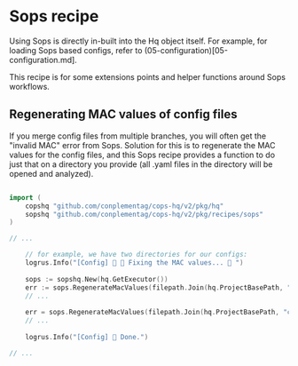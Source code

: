 # Sops recipe

Using Sops is directly in-built into the Hq object itself. For example, for loading Sops based configs, refer to (05-configuration)[05-configuration.md].

This recipe is for some extensions points and helper functions around Sops workflows. 

## Regenerating MAC values of config files

If you merge config files from multiple branches, you will often get the "invalid MAC" error from Sops. Solution for this is to regenerate the MAC
values for the config files, and this Sops recipe provides a function to do just that on a directory you provide (all .yaml files in the directory 
will be opened and analyzed).

```go 

import (
    copshq "github.com/conplementag/cops-hq/v2/pkg/hq"
    sopshq "github.com/conplementag/cops-hq/v2/pkg/recipes/sops"
)

// ...

    // for example, we have two directories for our configs:
    logrus.Info("[Config] 📁 🔧 Fixing the MAC values... 🔧 ")
    
    sops := sopshq.New(hq.GetExecutor())
    err := sops.RegenerateMacValues(filepath.Join(hq.ProjectBasePath, "config", "first-directory"))
    // ...
	
    err = sops.RegenerateMacValues(filepath.Join(hq.ProjectBasePath, "config", "second-directory"))
    // ...
    
    logrus.Info("[Config] 📁 Done.")

// ...

```
